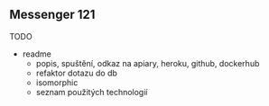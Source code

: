 Messenger 121
-------------
TODO
- readme
    - popis, spuštění, odkaz na apiary, heroku, github, dockerhub
    - refaktor dotazu do db
    - isomorphic
    - seznam použitých technologií